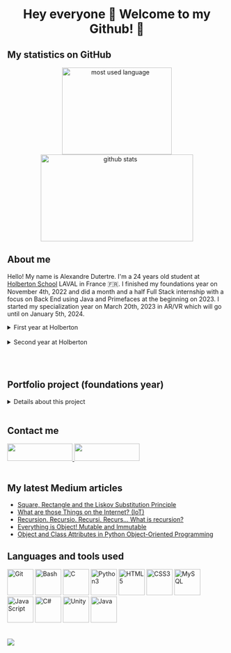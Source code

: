 # <div align="center">Hey everyone 👋 Welcome to my Github! 🎊</div>

## **My statistics on GitHub**
<div align="center">
	<img width="252" height="200" src="https://github-readme-stats.vercel.app/api/top-langs/?username=adut24&langs_count=5&theme=codeSTACKr&border_color=ffffff" alt="most used language" />
	<img width="350" height="200" src="https://github-readme-stats.vercel.app/api?username=adut24&show_icons=true&&theme=codeSTACKr&border_color=ffffff" alt="github stats" />
</div>

## **About me**
Hello! My name is Alexandre Dutertre. I'm a 24 years old student at [Holberton School](https://www.holbertonschool.com) LAVAL in France 🇫🇷. I finished my foundations year on November 4th, 2022 and did a month and a half Full Stack internship with a focus on Back End using Java and Primefaces at the beginning on 2023. I started my specialization year on March 20th, 2023 in AR/VR which will go until on January 5th, 2024.
<br/>
<details>
<summary>First year at Holberton</summary>
<br/>
During the foundations year, I studied among other things:
<ul>
<li>C</li>
<li>Python3</li>
<li>HTML5/CSS3</li>
</ul>

You can find the complete list at the end of this README. I can work on Web and Software Development as well as learning new languages to work on all kind of interesting projects!

We also learned to code in group during various projects with the most important being:
<ul>
<li><a href="https://github.com/adut24/printf">printf</a>
<li><a href="https://github.com/adut24/simple_shell">simple shell</a>
<li><strong><U>AirBnB clone series</U></strong>:
<ul>
<li><a href="https://github.com/adut24/holbertonschool-AirBnB_clone">AirBnB clone - console</a> (group project)
<li><a href="https://github.com/adut24/holbertonschool-AirBnB_clone/tree/main/web_static">AirBnB clone - web static</a> (solo project)
<li><a href="https://github.com/adut24/holbertonschool-AirBnB_clone_v2/">AirBnB clone - MySQL</a> (group project)
<li><a href="https://github.com/adut24/holbertonschool-AirBnB_clone_v2/">AirBnB clone - Deploy static</a> (solo project)
<li><a href="https://github.com/adut24/holbertonschool-AirBnB_clone_v2/tree/master/web_flask">AirBnB clone - Web framework</a> (solo project)
<li><a href="https://github.com/adut24/holbertonschool-AirBnB_clone_v3">AirBnB clone - RESTful API</a> (group project)
<li><a href="https://github.com/adut24/holbertonschool-AirBnB_clone_v4">AirBnB clone - Web dynamic</a> (group project)
</ul>
</ul>
<br/>
I also did my portfolio project in group but for more details, see below in the portfolio project section.
</details>
<br/>

<details>
<summary>Second year at Holberton</summary>
<img src="https://media.tenor.com/0Gs0i8LsBn8AAAAC/gear-kolo.gif" alt="To do" />
</details>

<br/><br/>

## **Portfolio project (foundations year)**
<details>
<summary>Details about this project</summary>
<br/>
My portfolio project for the foundations year was a <a href="https://en.wikipedia.org/wiki/Roguelike">Rogue-like</a> game done on Unity, that I developped in team with <a href="https://github.com/nboute">Nicolas Bouté</a> and <a href="https://github.com/Pierre-Dureau">Pierre Dureau</a>. The game is called <strong>Bluegun</strong>.
We chose to develop our portfolio project on Unity because all three of us want to do the <strong>AR/VR</strong> specialization during our second year at Holberton School.

This game engine is the primary software being used during the specialization year, so we wanted to use it to familiarize ourselves with it beforehand, but also see if we liked C# or Unity at the same time.

The project was cut in several parts starting from September 29th, 2022 to November 4th, 2022 (presentation day):
<div align="center"><img src="https://imgur.com/S7aQAzR.png" height="400px" alt="Timeline" /></div>

As a first experience on Unity, we watched a lot of tutorial videos and experimented with functions we found in the Unity documentation API. This project comforted me in my wish to specialize in AR/VR as I liked the C# language and the possibilities it gave us.
<br/><br/>
<a href="https://github.com/adut24/portfolio_bluegun">Project repository</a>
</details>
<br/>

## **Contact me**
<div>
<a href="https://www.linkedin.com/in/alexandredut">
<img width="150" height="40" src="https://cdn.icon-icons.com/icons2/2530/PNG/512/linkedin_button_icon_151847.png" />
</a>
<a href="mailto:dutertre.alexandre@laposte.net">
<img width="150" height="40" src="https://cdn.icon-icons.com/icons2/2530/PNG/512/email_me_button_icon_151852.png" />
</a>
</div>
<br/>

## **My latest Medium articles**
<!-- MEDIUM-STORY-LIST:START -->
- [Square, Rectangle and the Liskov Substitution Principle](https://medium.com/@alex24dutertre/square-rectangle-and-the-liskov-substitution-principle-ee1eb8433106?source=rss-6ed84c5350e0------2)
- [What are those Things on the Internet? &lpar;IoT&rpar;](https://medium.com/@alex24dutertre/what-are-those-things-on-the-internet-iot-e7f13464dd41?source=rss-6ed84c5350e0------2)
- [Recursion. Recursio. Recursi. Recurs… What is recursion?](https://medium.com/@alex24dutertre/recursion-recursio-recursi-recurs-what-is-recursion-f8ee3afb31e3?source=rss-6ed84c5350e0------2)
- [Everything is Object! Mutable and Immutable](https://medium.com/@alex24dutertre/everything-is-object-mutable-and-immutable-405cae8aba75?source=rss-6ed84c5350e0------2)
- [Object and Class Attributes in Python Object-Oriented Programming](https://medium.com/@alex24dutertre/object-and-class-attributes-in-python-object-oriented-programming-9fb422d9a45b?source=rss-6ed84c5350e0------2)
<!-- MEDIUM-STORY-LIST:END -->

## **Languages and tools used**
<div>
	<img height="60" src="https://cdn.icon-icons.com/icons2/2107/PNG/512/file_type_git_icon_130581.png" alt="Git" />
	<img height="60" src="https://imgur.com/c6mUznG.png" alt="Bash" />
	<img height="60" src="https://cdn.icon-icons.com/icons2/2415/PNG/512/c_original_logo_icon_146611.png" alt="C" />
	<img height="60" src="https://cdn.icon-icons.com/icons2/1508/PNG/512/python_104451.png" alt="Python3" />
	<img height="60" src="https://cdn.icon-icons.com/icons2/2107/PNG/512/file_type_html_icon_130541.png" alt="HTML5" />
	<img height="60" src="https://cdn.icon-icons.com/icons2/2107/PNG/512/file_type_css_icon_130661.png" alt="CSS3" />
	<img height="60" src="https://cdn.icon-icons.com/icons2/2699/PNG/512/mysql_official_logo_icon_169938.png" alt="MySQL" />
	<img height="60" src="https://cdn.icon-icons.com/icons2/2108/PNG/512/javascript_icon_130900.png" alt="JavaScript" />
	<img height="60" src="https://cdn.icon-icons.com/icons2/2415/PNG/512/csharp_original_logo_icon_146578.png" alt="C#" />
	<img height="60" src="https://cdn.icon-icons.com/icons2/615/PNG/256/Unity_icon-icons.com_56592.png" alt="Unity" />
	<img height="60" src="https://cdn.icon-icons.com/icons2/2415/PNG/512/java_original_logo_icon_146458.png" alt="Java" />
</div>
<br/><br/>

<img src="https://komarev.com/ghpvc/?username=adut24&&style=flat-square" />
